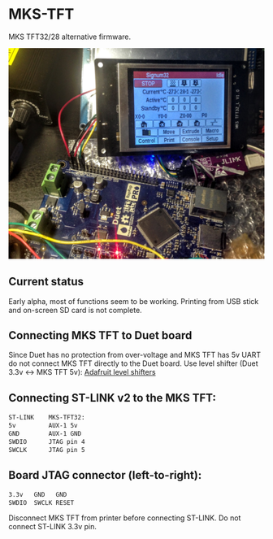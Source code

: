 # MKS-TFT
MKS TFT32/28 alternative firmware.

![Testing](testing.jpg)

## Current status
Early alpha, most of functions seem to be working. Printing from USB stick and on-screen SD card is not complete.

## Connecting MKS TFT to Duet board

Since Duet has no protection from over-voltage and MKS TFT has 5v UART do not connect MKS TFT directly to the Duet board. Use level shifter (Duet 3.3v <-> MKS TFT 5v):
[Adafruit level shifters](https://www.adafruit.com/category/864)

## Connecting ST-LINK v2 to the MKS TFT: 

    ST-LINK    MKS-TFT32: 
    5v         AUX-1 5v 
    GND        AUX-1 GND 
    SWDIO      JTAG pin 4 
    SWCLK      JTAG pin 5 

## Board JTAG connector (left-to-right):

    3.3v   GND   GND 
    SWDIO  SWCLK RESET

Disconnect MKS TFT from printer before connecting ST-LINK. Do not connect ST-LINK 3.3v pin.
